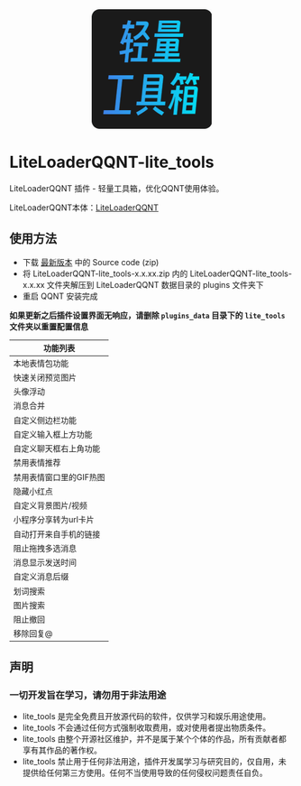 <div align=center>
  <img src="./icon.png" />
</div>

# LiteLoaderQQNT-lite_tools

LiteLoaderQQNT 插件 - 轻量工具箱，优化QQNT使用体验。

LiteLoaderQQNT本体：[LiteLoaderQQNT](https://github.com/mo-jinran/LiteLoaderQQNT)

## 使用方法
- 下载 [最新版本](https://github.com/xiyuesaves/LiteLoaderQQNT-lite_tools/releases/latest) 中的 Source code (zip)
- 将 LiteLoaderQQNT-lite_tools-x.x.xx.zip 内的 LiteLoaderQQNT-lite_tools-x.x.xx 文件夹解压到 LiteLoaderQQNT 数据目录的 plugins 文件夹下
- 重启 QQNT 安装完成

**如果更新之后插件设置界面无响应，请删除 `plugins_data` 目录下的 `lite_tools` 文件夹以重置配置信息**

| 功能列表 |
| ------------------------------------------- |
| 本地表情包功能 |
| 快速关闭预览图片 |
| 头像浮动 |
| 消息合并 |
| 自定义侧边栏功能 |
| 自定义输入框上方功能 |
| 自定义聊天框右上角功能 |
| 禁用表情推荐 |
| 禁用表情窗口里的GIF热图 |
| 隐藏小红点 |
| 自定义背景图片/视频 |
| 小程序分享转为url卡片 |
| 自动打开来自手机的链接 |
| 阻止拖拽多选消息 |
| 消息显示发送时间 |
| 自定义消息后缀 |
| 划词搜索 |
| 图片搜索 |
| 阻止撤回 |
| 移除回复@ |

## 声明

### 一切开发旨在学习，请勿用于非法用途

- lite_tools 是完全免费且开放源代码的软件，仅供学习和娱乐用途使用。
- lite_tools 不会通过任何方式强制收取费用，或对使用者提出物质条件。
- lite_tools 由整个开源社区维护，并不是属于某个个体的作品，所有贡献者都享有其作品的著作权。
- lite_tools 禁止用于任何非法用途，插件开发属学习与研究目的，仅自用，未提供给任何第三方使用。任何不当使用导致的任何侵权问题责任自负。
